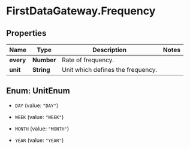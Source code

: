 # FirstDataGateway.Frequency

## Properties
Name | Type | Description | Notes
------------ | ------------- | ------------- | -------------
**every** | **Number** | Rate of frequency. | 
**unit** | **String** | Unit which defines the frequency. | 


<a name="UnitEnum"></a>
## Enum: UnitEnum


* `DAY` (value: `"DAY"`)

* `WEEK` (value: `"WEEK"`)

* `MONTH` (value: `"MONTH"`)

* `YEAR` (value: `"YEAR"`)




